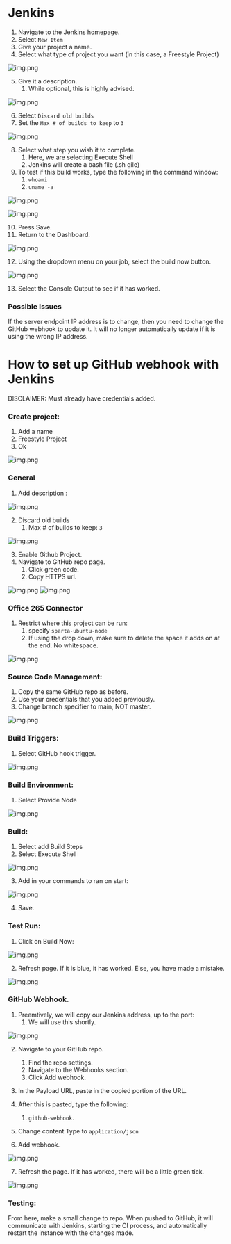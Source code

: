 # Jenkins


1. Navigate to the Jenkins homepage.
2. Select `New Item`
3. Give your project a name.
4. Select what type of project you want (in this case, a Freestyle Project)


![img.png](images/jenkins/image.png)

5. Give it a description.
   1. While optional, this is highly advised.

![img.png](images/jenkins/image-1.png)

6. Select `Discard old builds`
7. Set the `Max # of builds to keep` to `3`


![img.png](images/jenkins/image-2.png)

8. Select what step you wish it to complete.
   1. Here, we are selecting Execute Shell
   2. Jenkins will create a bash file (.sh gile)
9. To test if this build works, type the following in the command window:
   1.  `whoami`
   2.  `uname -a`

![img.png](images/jenkins/image-3.png)


![img.png](images/jenkins/image-4.png)

10. Press Save.
11. Return to the Dashboard.

![img.png](images/jenkins/image-5.png)

12. Using the dropdown menu on your job, select the build now button.

![img.png](images/jenkins/image-6.png)

13. Select the Console Output to see if it has worked.

### Possible Issues

If the server endpoint IP address is to change, then you need to change the GitHub webhook to update it.
It will no longer automatically update if it is using the wrong IP address.

# How to set up GitHub webhook with Jenkins

DISCLAIMER: Must already have credentials added.

### Create project:

1. Add a name
2. Freestyle Project
3. Ok

![img.png](images/webhook/image.png)

### General

1. Add description :

![img.png](images/webhook/image-1.png)

2. Discard old builds
   1. Max # of builds to keep: `3`

![img.png](images/webhook/image-2.png)

3. Enable Github Project.
4. Navigate to GitHub repo page.
   1. Click green code.
   2. Copy HTTPS url.

![img.png](images/webhook/image-3.png)
![img.png](images/webhook/image-4.png)

### Office 265 Connector

1. Restrict where this project can be run:
   1. specify `sparta-ubuntu-node`
   2. If using the drop down, make sure to delete the space it adds on at the end. No whitespace.

![img.png](images/webhook/image-5.png)

### Source Code Management:

1. Copy the same GitHub repo as before.
2. Use your credentials that you added previously.
3. Change branch specifier to main, NOT master.

![img.png](images/webhook/image-6.png)

### Build Triggers:

1. Select GitHub hook trigger.

![img.png](images/webhook/image-7.png)

### Build Environment:

1. Select Provide Node

![img.png](images/webhook/image-8.png)

### Build:

1. Select add Build Steps
2. Select Execute Shell

![img.png](images/webhook/image-9.png)

3. Add in your commands to ran on start:

![img.png](images/webhook/image-10.png)

4. Save.

### Test Run:

1. Click on Build Now:

![img.png](images/webhook/image-11.png)

2. Refresh page. If it is blue, it has worked. Else, you have made a mistake.

![img.png](images/webhook/image-12.png)

### GitHub Webhook.

1. Preemtively, we will copy our Jenkins address, up to the port:
   1. We will use this shortly.

![img.png](images/webhook/image-13.png)

2. Navigate to your GitHub repo.
   1. Find the repo settings.
   2. Navigate to the Webhooks section.
   3. Click Add webhook.

3. In the Payload URL, paste in the copied portion of the URL.
4. After this is pasted, type the following:
   1. `github-webhook.`
5. Change content Type to `application/json`
6. Add webhook.

![img.png](images/webhook/image-14.png)

7. Refresh the page. If it has worked, there will be a little green tick.

![img.png](images/webhook/image-15.png)

### Testing:

From here, make a small change to repo. When pushed to GitHub, it will communicate with Jenkins, starting the CI process, and automatically restart the instance with the changes made.